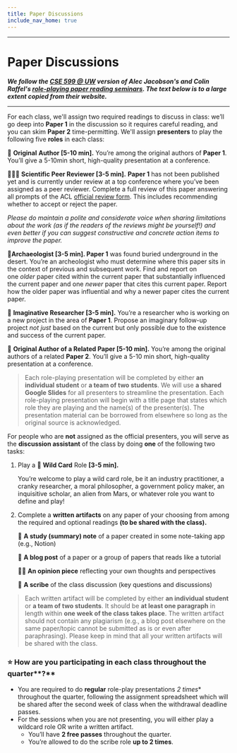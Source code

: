```yaml
---
title: Paper Discussions
include_nav_home: true
---
```


---

# Paper Discussions

___We follow the [CSE 599 @ UW](https://cse599d1wi23.notion.site/cse599d1wi23/CSE-599-D1-Winter-2023-fe73cb56c11b45efb34e94c090480791#948c133be7d845c6b8720e85279ecd60) version of Alec Jacobson's and Colin Raffel's [role-playing paper reading seminars](https://colinraffel.com/blog/role-playing-seminar.html). The text below is to a large extent copied from their website.___


---

For each class, we'll assign two required readings to discuss in class: we’ll go deep into **Paper 1** in the discussion so it requires careful reading, and you can skim **Paper 2** time-permitting. We'll assign **presenters** to play the following five **roles** in each class:

**🌻** **Original** **Author [5-10 min].** You’re among the original authors of **Paper 1**. You’ll give a 5-10min short, high-quality presentation at a conference.

**👩🏽‍🔬** **Scientific Peer Reviewer [3-5 min].** **Paper 1** has not been published yet and is currently under review at a top conference where you’ve been assigned as a peer reviewer. Complete a full review of this paper answering all prompts of the ACL [official review form](https://2023.aclweb.org/blog/review-acl23/). This includes recommending whether to accept or reject the paper.

_Please do maintain a polite and considerate voice when sharing limitations about the work (as if the readers of the reviews might be yourself!) and even better if you can suggest constructive and concrete action items to improve the paper._

**🏺Archaeologist [3-5 min]. Paper 1** was found buried underground in the desert. You’re an archeologist who must determine where this paper sits in the context of previous and subsequent work. Find and report on one *older* paper cited within the current paper that substantially influenced the current paper and one *newer* paper that cites this current paper. Report how the older paper was influential and why a newer paper cites the current paper.

**🍜** **Imaginative Researcher [3-5 min].** You’re a researcher who is working on a new project in the area of **Paper 1**. Propose an imaginary follow-up project *not just* based on the current but only possible due to the existence and success of the current paper.

🦦 **Original Author of a Related Paper [5-10 min].** You’re among the original authors of a related **Paper 2**. You’ll give a 5-10 min short, high-quality presentation at a conference.

> Each role-playing presentation will be completed by either **an individual student** or **a team of two students**. We will use **a shared Google Slides** for all presenters to streamline the presentation. Each role-playing presentation will begin with a title page that states which role they are playing and the name(s) of the presenter(s). The presentation material can be borrowed from elsewhere so long as the original source is acknowledged.

For people who are **not** assigned as the official presenters, you will serve as the **discussion assistant** of the class by doing **one** of the following two tasks:

1. Play a 🦄 **Wild Card** Role **[3-5 min].**
    
    You’re welcome to play a wild card role, be it an industry practitioner, a cranky researcher, a moral philosopher, a government policy maker, an inquisitive scholar, an alien from Mars, or whatever role you want to define and play!  
    
2. Complete a **written artifacts** on any paper of your choosing from among the required and optional readings **(to be shared with the class).**
    
    📝 **A study (summary) note** of a paper created in some note-taking app (e.g., Notion) 
    
    📑 **A blog post** of a paper or a group of papers that reads like a tutorial
    
    🙋‍♀️ **An opinion piece** reflecting your own thoughts and perspectives
    
    📕 **A scribe** of the class discussion (key questions and discussions)
    

> Each written artifact will be completed by either **an individual student** or **a team of two students**. It should be **at least one paragraph** in length within **one week of the class takes place**. The written artifact should not contain any plagiarism (e.g., a blog post elsewhere on the same paper/topic cannot be submitted as is or even after paraphrasing). Please keep in mind that all your written artifacts will be shared with the class.


### ⭐️ How are you participating in each class throughout the quarter**?**

- You are required to do **regular** role-play presentations *2 times** throughout the quarter, following the assignment spreadsheet which will be shared after the second week of class when the withdrawal deadline passes.
- For the sessions when you are not presenting, you will either play a wildcard role OR write a written artifact.
    - You’ll have **2 free passes** throughout the quarter.
    - You’re allowed to do the scribe role **up to 2 times**.
